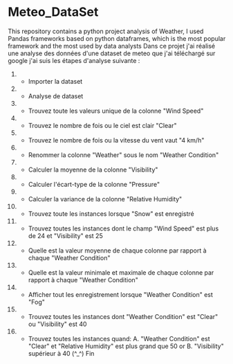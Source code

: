# Meteo_DataSet
This repository contains a python project analysis of Weather,  I used Pandas frameworks based on python dataframes, which is the most popular framework and the most used by data analysts
Dans ce projet j'ai réalisé une analyse des données d'une dataset de meteo que j'ai téléchargé sur google
j'ai suis les étapes d'analyse suivante :
1) - Importer la dataset 
2) - Analyse de dataset
3) - Trouvez toute les valeurs unique de la colonne "Wind Speed"
4) - Trouvez le nombre de fois ou le ciel est clair "Clear"
5) - Trouvez le nombre de fois ou la vitesse du vent vaut "4 km/h"
6) - Renommer la colonne "Weather" sous le nom "Weather Condition"
7) - Calculer la moyenne de la colonne "Visibility"
8) - Calculer l'écart-type de la colonne "Pressure"
9) - Calculer la variance de la colonne "Relative Humidity"
11) - Trouvez toute les instances lorsque "Snow" est enregistré
12) - Trouvez toutes les instances dont le champ "Wind Speed" est plus de 24 et "Visibility" est 25
13) - Quelle est la valeur moyenne de chaque colonne par rapport à chaque "Weather Condition"
14) - Quelle est la valeur minimale et maximale de chaque colonne par rapport à chaque "Weather Condition"
15) - Afficher tout les enregistrement lorsque "Weather Condition" est "Fog"
16) - Trouvez toutes les instances dont "Weather Condition" est "Clear" ou "Visibility" est 40
17) - Trouvez toutes les instances quand:
        A. "Weather Condition" est "Clear" et "Relative Humidity" est plus grand que 50
        or
        B. "Visibility" supérieur à 40
(^_^) Fin 
